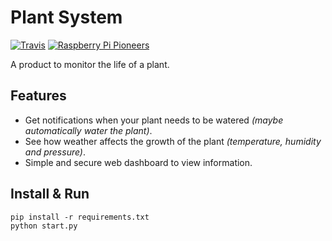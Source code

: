 # Plant System

[![Travis](https://img.shields.io/travis/malvern-code-club/plant-system.svg?style=flat-square)](https://travis-ci.org/malvern-code-club/plant-system) [![Raspberry Pi Pioneers](https://img.shields.io/badge/made%20for-Raspberry%20Pi%20Pioneers-red.svg?style=flat-square)](https://www.raspberrypi.org/pioneers/)

A product to monitor the life of a plant.

## Features

* Get notifications when your plant needs to be watered *(maybe automatically water the plant)*.
* See how weather affects the growth of the plant *(temperature, humidity and pressure)*.
* Simple and secure web dashboard to view information.

## Install & Run

```
pip install -r requirements.txt
python start.py
```
